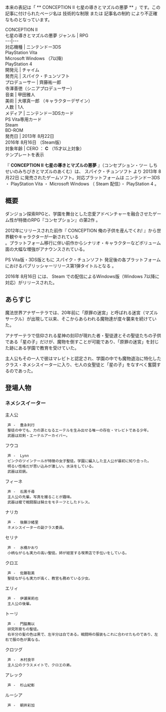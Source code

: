 本来の表記は「 ** CONCEPTION II 七星の導きとマズルの悪夢  ** 」です。この記事に付けられたページ名は  技術的な制限  または
記事名の制約  により不正確なものとなっています。

CONCEPTION II  
七星の導きとマズルの悪夢  ジャンル  |  RPG   
---|---  
対応機種  |  ニンテンドー3DS    
PlayStation Vita  
Microsoft Windows  （7以降)  
PlayStation 4  
開発元  |  チャイム   
発売元  |  スパイク・チュンソフト   
プロデューサー  |  齊藤祐一郎   
寺澤善徳（シニアプロデューサー）  
音楽  |  甲田雅人   
美術  |  大塚真一郎  （キャラクターデザイン）   
人数  |  1人   
メディア  |  ニンテンドー3DSカード   
PS Vita専用カード  
Steam  
BD-ROM  
発売日  |  2013年  8月22日    
2016年  8月16日  （Steam版）  
対象年齢  |  CERO  ：  **C** （15才以上対象）   
テンプレートを表示  
  
『 **CONCEPTION II 七星の導きとマズルの悪夢** 』（コンセプション・ツー しちせいのみちびきとマズルのあくむ）は、
スパイク・チュンソフト  より  2013年  8月22日  に発売されたゲームソフト。対応プラットフォームは  ニンテンドー3DS  ・
PlayStation Vita  ・  Microsoft Windows  （  Steam  配信）・  PlayStation 4  。

##  概要  

ダンジョン探索RPGと、学園を舞台とした恋愛アドベンチャーを融合させたゲーム性が特徴のRPG『コンセプション』の第2作    。

2012年にリリースされた前作『  CONCEPTION 俺の子供を産んでくれ!  』から世界観やキャラクターが一新されている  
。プラットフォーム移行に伴い前作からシナリオ・キャラクターなどボリューム面の大幅な増強がアナウンスされている。

PS Vita版・3DS版ともに  スパイク・チュンソフト  発足後の各プラットフォームにおけるパブリッシャーリリース第1弾タイトルとなる    。

2016年  8月16日  には、  Steam  での配信によるWindows版（Windows 7以降に対応）がリリースされた。

##  あらすじ  

魔法世界アナザーテラでは、20年前に「原罪の迷宮」と呼ばれる迷宮（マズルサークル）が出現して以来、そこからあらわれる魔物達が度々襲来を続けていた。

アナザーテラで信仰される星神の刻印が現れた者・聖徒達とその聖徒たちの子供である「星の子」だけが、魔物を倒すことが可能であり、「原罪の迷宮」を封じた跡にある学園で教育を受けていた。

主人公もその一人で彼はマレビトと認定され、学園の中でも魔物退治に特化したクラス・ネメシスイーターに入り、七人の女聖徒と「星の子」をなすべく奮闘するのであった。

##  登場人物  

###  ネメシスイーター  

主人公

     声 -  豊永利行 
     聖徒の中でも、力の源となるエーテルを生み出せる唯一の存在・マレビトである少年。 
     武器は双剣・エーテルアーカイバー。 
フウコ

     声 -  Lynn 
     ピンクのツインテールが特徴の女子聖徒。学園に編入した主人公が最初に知り合った。 
     明るい性格だが思い込みが激しい。水泳をしている。 
     武器は双銃。 
フィーネ

     声 -  石黒千尋 
     主人公の先輩。写真を撮ることが趣味。 
     武器は槍で戦闘服は騎士をモチーフとしたドレス。 
ナリカ

     声 -  後藤沙緒里 
     ネメシスイーターの副クラス委員。 
セリナ

     声 -  水橋かおり 
     小柄ながらも実力の高い聖徒。姉が経営する喫茶店で手伝いをしている。 
クロエ

     声 -  佐藤聡美 
     聖徒ながらも実力が高く、教官も務めている少女。 
エリィ

     声 -  伊瀬茉莉也 
     主人公の後輩。 
トーリ

     声 -  門脇舞以 
     研究所育ちの聖徒。 
     右半分の髪の色は黒で、左半分は白である。戦闘時の服装もこれに合わせたものであり、左右で服の色が異なる。 
クロツグ

     声 -  木村良平 
     主人公のクラスメイトで、クロエの弟。 
アレック

     声 -  杉山紀彰 
ルーシア

     声 -  朝井彩加 

